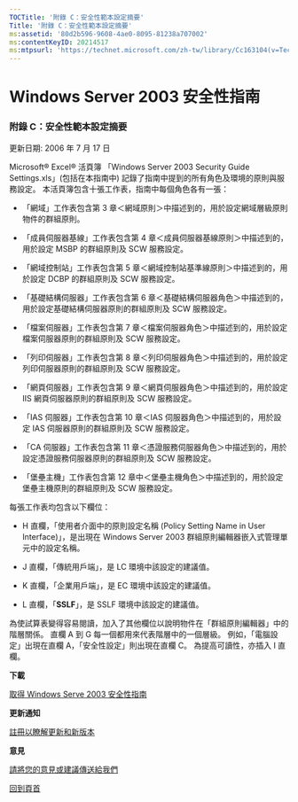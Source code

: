 ```yaml
---
TOCTitle: '附錄 C：安全性範本設定摘要'
Title: '附錄 C：安全性範本設定摘要'
ms:assetid: '80d2b596-9608-4ae0-8095-81238a707002'
ms:contentKeyID: 20214517
ms:mtpsurl: 'https://technet.microsoft.com/zh-tw/library/Cc163104(v=TechNet.10)'
---
```


Windows Server 2003 安全性指南
==============================

### 附錄 C：安全性範本設定摘要

更新日期: 2006 年 7 月 17 日

Microsoft® Excel® 活頁簿 「Windows Server 2003 Security Guide Settings.xls」(包括在本指南中) 記錄了指南中提到的所有角色及環境的原則與服務設定。 本活頁簿包含十張工作表，指南中每個角色各有一張：

-   「網域」工作表包含第 3 章＜網域原則＞中描述到的，用於設定網域層級原則物件的群組原則。

-   「成員伺服器基線」工作表包含第 4 章＜成員伺服器基線原則＞中描述到的，用於設定 MSBP 的群組原則及 SCW 服務設定。

-   「網域控制站」工作表包含第 5 章＜網域控制站基準線原則＞中描述到的，用於設定 DCBP 的群組原則及 SCW 服務設定。

-   「基礎結構伺服器」工作表包含第 6 章＜基礎結構伺服器角色＞中描述到的，用於設定基礎結構伺服器原則的群組原則及 SCW 服務設定。

-   「檔案伺服器」工作表包含第 7 章＜檔案伺服器角色＞中描述到的，用於設定檔案伺服器原則的群組原則及 SCW 服務設定。

-   「列印伺服器」工作表包含第 8 章＜列印伺服器角色＞中描述到的，用於設定列印伺服器原則的群組原則及 SCW 服務設定。

-   「網頁伺服器」工作表包含第 9 章＜網頁伺服器角色＞中描述到的，用於設定 IIS 網頁伺服器原則的群組原則及 SCW 服務設定。

-   「IAS 伺服器」工作表包含第 10 章＜IAS 伺服器角色＞中描述到的，用於設定 IAS 伺服器原則的群組原則及 SCW 服務設定。

-   「CA 伺服器」工作表包含第 11 章＜憑證服務伺服器角色＞中描述到的，用於設定憑證服務伺服器原則的群組原則及 SCW 服務設定。

-   「堡壘主機」工作表包含第 12 章中＜堡壘主機角色＞中描述到的，用於設定堡壘主機原則的群組原則及 SCW 服務設定。

每張工作表均包含以下欄位：

-   H 直欄，「使用者介面中的原則設定名稱 (Policy Setting Name in User Interface)」，是出現在 Windows Server 2003 群組原則編輯器嵌入式管理單元中的設定名稱。

-   J 直欄，「傳統用戶端」，是 LC 環境中該設定的建議值。

-   K 直欄，「企業用戶端」，是 EC 環境中該設定的建議值。

-   L 直欄，「**SSLF**」，是 SSLF 環境中該設定的建議值。

為使試算表變得容易閱讀，加入了其他欄位以說明物件在「群組原則編輯器」中的階層關係。 直欄 A 到 G 每一個都用來代表階層中的一個層級。 例如，「電腦設定」出現在直欄 A，「安全性設定」則出現在直欄 C。 為提高可讀性，亦插入 I 直欄。

**下載**

[取得 Windows Serve 2003 安全性指南](https://go.microsoft.com/fwlink/?linkid=14846)

**更新通知**

[註冊以瞭解更新和新版本](https://go.microsoft.com/fwlink/?linkid=54982)

**意見**

[請將您的意見或建議傳送給我們](mailto:secwish@microsoft.com?subject=windows%20server%202003%20安全性指南)

[](#mainsection)[回到頁首](#mainsection)